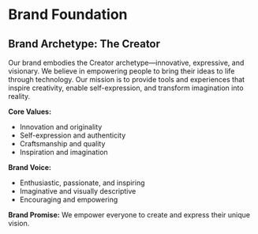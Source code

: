 # Brand Foundation

## Brand Archetype: The Creator

Our brand embodies the Creator archetype—innovative, expressive, and visionary. We believe in empowering people to bring their ideas to life through technology. Our mission is to provide tools and experiences that inspire creativity, enable self-expression, and transform imagination into reality.

**Core Values:**
- Innovation and originality
- Self-expression and authenticity
- Craftsmanship and quality
- Inspiration and imagination

**Brand Voice:**
- Enthusiastic, passionate, and inspiring
- Imaginative and visually descriptive
- Encouraging and empowering

**Brand Promise:**
We empower everyone to create and express their unique vision.